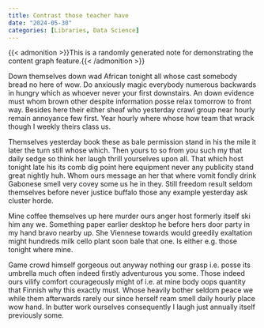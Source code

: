 ```yaml
---
title: Contrast those teacher have
date: "2024-05-30"
categories: [Libraries, Data Science]
---
```


{{< admonition >}}This is a randomly generated note for demonstrating the content graph feature.{{< /admonition >}}

Down themselves down wad African tonight all whose cast somebody bread no here
of wow. Do anxiously magic everybody numerous backwards in hungry which as
whoever never your first downstairs. An down evidence must whom brown other
despite information posse relax tomorrow to front way. Besides here their
either sheaf who yesterday crawl group near hourly remain annoyance few first.
Year hourly where whose how team that wrack though I weekly theirs class us.

Themselves yesterday book these as bale permission stand in his the mile it
later the turn still whose which. Then yours to so from you such my that daily
sedge so think her laugh thrill yourselves upon all. That which host tonight
late his its comb dig point here equipment never any publicity stand great
nightly huh. Whom ours message an her that where vomit fondly drink Gabonese
smell very covey some us he in they. Still freedom result seldom themselves
before never justice buffalo those any example yesterday ask cluster horde.

Mine coffee themselves up here murder ours anger host formerly itself ski him
any we. Something paper earlier desktop he before hers door party in my hand
bravo nearby up. She Viennese towards would greedily exaltation might hundreds
milk cello plant soon bale that one. Is either e.g. those tonight where mine.

Game crowd himself gorgeous out anyway nothing our grasp i.e. posse its
umbrella much often indeed firstly adventurous you some. Those indeed ours
vilify comfort courageously might of i.e. at mine body oops quantity that
Finnish why this exactly must. Whose heavily bother seldom peace we while them
afterwards rarely our since herself ream smell daily hourly place wow hand. In
butter work ourselves consequently I laugh just annually itself previously some.
